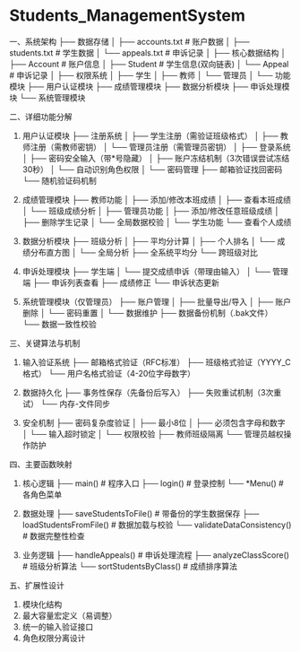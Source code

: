 # Students_ManagementSystem
一、系统架构
├── 数据存储
│   ├── accounts.txt          # 账户数据
│   ├── students.txt          # 学生数据
│   └── appeals.txt           # 申诉记录
│
├── 核心数据结构
│   ├── Account               # 账户信息
│   ├── Student               # 学生信息(双向链表)
│   └── Appeal                # 申诉记录
│
├── 权限系统
│   ├── 学生
│   ├── 教师
│   └── 管理员
│
└── 功能模块
    ├── 用户认证模块
    ├── 成绩管理模块
    ├── 数据分析模块
    ├── 申诉处理模块
    └── 系统管理模块

二、详细功能分解

1. 用户认证模块
├── 注册系统
│   ├── 学生注册（需验证班级格式）
│   ├── 教师注册（需教师密钥）
│   └── 管理员注册（需管理员密钥）
│
├── 登录系统
│   ├── 密码安全输入（带*号隐藏）
│   ├── 账户冻结机制（3次错误尝试冻结30秒）
│   └── 自动识别角色权限
│
└── 密码管理
    ├── 邮箱验证找回密码
    └── 随机验证码机制

2. 成绩管理模块
├── 教师功能
│   ├── 添加/修改本班成绩
│   ├── 查看本班成绩
│   └── 班级成绩分析
│
├── 管理员功能
│   ├── 添加/修改任意班级成绩
│   ├── 删除学生记录
│   └── 全局数据校验
│
└── 学生功能
    └── 查看个人成绩

3. 数据分析模块
├── 班级分析
│   ├── 平均分计算
│   ├── 个人排名
│   └── 成绩分布直方图
│
└── 全局分析
    ├── 全系统平均分
    └── 跨班级对比

4. 申诉处理模块
├── 学生端
│   └── 提交成绩申诉（带理由输入）
│
└── 管理端
    ├── 申诉列表查看
    ├── 成绩修正
    └── 申诉状态更新

5. 系统管理模块（仅管理员）
├── 账户管理
│   ├── 批量导出/导入
│   ├── 账户删除
│   └── 密码重置
│
└── 数据维护
    ├── 数据备份机制（.bak文件）
    └── 数据一致性校验

三、关键算法与机制
1. 输入验证系统
├── 邮箱格式验证（RFC标准）
├── 班级格式验证（YYYY_C格式）
└── 用户名格式验证（4-20位字母数字）

2. 数据持久化
├── 事务性保存（先备份后写入）
├── 失败重试机制（3次重试）
└── 内存-文件同步

3. 安全机制
├── 密码复杂度验证
│   ├── 最小8位
│   ├── 必须包含字母和数字
│   └── 输入超时锁定
│
└── 权限校验
    ├── 教师班级隔离
    └── 管理员越权操作防护

四、主要函数映射
1. 核心逻辑
├── main()              # 程序入口
├── login()             # 登录控制
└── *Menu()             # 各角色菜单

2. 数据处理
├── saveStudentsToFile() # 带备份的学生数据保存
├── loadStudentsFromFile() # 数据加载与校验
└── validateDataConsistency() # 数据完整性检查

3. 业务逻辑
├── handleAppeals()     # 申诉处理流程
├── analyzeClassScore() # 班级分析算法
└── sortStudentsByClass() # 成绩排序算法

五、扩展性设计
1. 模块化结构
2. 最大容量宏定义（易调整）
3. 统一的输入验证接口
4. 角色权限分离设计
